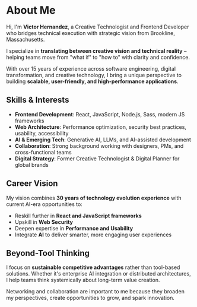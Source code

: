 # About Me

Hi, I'm **Victor Hernandez**, a Creative Technologist and Frontend Developer who bridges technical execution with strategic vision from Brookline, Massachusetts.  

I specialize in **translating between creative vision and technical reality** – helping teams move from "what if" to "how to" with clarity and confidence.

With over 15 years of experience across software engineering, digital transformation, and creative technology, I bring a unique perspective to building **scalable, user-friendly, and high-performance applications**.  

## Skills & Interests
- **Frontend Development**: React, JavaScript, Node.js, Sass, modern JS frameworks
- **Web Architecture**: Performance optimization, security best practices, usability, accessibility
- **AI & Emerging Tech**: Generative AI, LLMs, and AI-assisted development
- **Collaboration**: Strong background working with designers, PMs, and cross-functional teams
- **Digital Strategy**: Former Creative Technologist & Digital Planner for global brands

## Career Vision
My vision combines **30 years of technology evolution experience** with current AI-era opportunities to:
- Reskill further in **React and JavaScript frameworks**
- Upskill in **Web Security**
- Deepen expertise in **Performance and Usability**
- Integrate **AI** to deliver smarter, more engaging user experiences  

## Beyond-Tool Thinking
I focus on **sustainable competitive advantages** rather than tool-based solutions. Whether it's enterprise AI integration or distributed architectures, I help teams think systemically about long-term value creation.

Networking and collaboration are important to me because they broaden my perspectives, create opportunities to grow, and spark innovation.  

